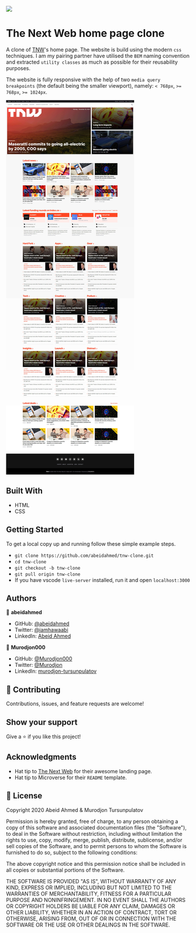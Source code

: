 ![](https://img.shields.io/badge/Microverse-blueviolet)

# The Next Web home page clone

A clone of [TNW](https://thenextweb.com/)'s home page. The website is build using the modern `css` techniques. I am my pairing partner have utilised the `BEM` naming convention and extracted `utility classes` as much as possible for their reusability purposes.

The website is fully responsive with the help of two `media query` `breakpoints` (the default being the smaller viewport), namely: `< 768px`, `>= 768px`, `>= 1024px`.

![Screenshot of TNW clone](./assets/screenshot.jpg)

## Built With

- HTML
- CSS

## Getting Started

To get a local copy up and running follow these simple example steps.

- `git clone https://github.com/abeidahmed/tnw-clone.git`
- `cd tnw-clone`
- `git checkout -b tnw-clone`
- `git pull origin tnw-clone`
- If you have vscode `live-server` installed, run it and open `localhost:3000`

## Authors

👤 **abeidahmed**

- GitHub: [@abeidahmed](https://github.com/abeidahmed)
- Twitter: [@iamhawaabi](https://twitter.com/iamhawaabi)
- LinkedIn: [Abeid Ahmed](https://www.linkedin.com/in/abeid-ahmed-b21882172/)

👤 **Murodjon000**

- GitHub: [@Murodjon000](https://github.com/Murodjon000)
- Twitter: [@Murodjon](https://twitter.com/Murodjo91836152)
- LinkedIn: [murodjon-tursunpulatov](https://www.linkedin.com/in/murodjon-tursunpulatov-5189481b3/)

## 🤝 Contributing

Contributions, issues, and feature requests are welcome!

## Show your support

Give a ⭐️ if you like this project!

## Acknowledgments

- Hat tip to [The Next Web](https://thenextweb.com/) for their awesome landing page.
- Hat tip to Microverse for their `README` template.

## 📝 License

Copyright 2020 Abeid Ahmed & Murodjon Tursunpulatov

Permission is hereby granted, free of charge, to any person obtaining a copy of this software and associated documentation files (the "Software"), to deal in the Software without restriction, including without limitation the rights to use, copy, modify, merge, publish, distribute, sublicense, and/or sell copies of the Software, and to permit persons to whom the Software is furnished to do so, subject to the following conditions:

The above copyright notice and this permission notice shall be included in all copies or substantial portions of the Software.

THE SOFTWARE IS PROVIDED "AS IS", WITHOUT WARRANTY OF ANY KIND, EXPRESS OR IMPLIED, INCLUDING BUT NOT LIMITED TO THE WARRANTIES OF MERCHANTABILITY, FITNESS FOR A PARTICULAR PURPOSE AND NONINFRINGEMENT. IN NO EVENT SHALL THE AUTHORS OR COPYRIGHT HOLDERS BE LIABLE FOR ANY CLAIM, DAMAGES OR OTHER LIABILITY, WHETHER IN AN ACTION OF CONTRACT, TORT OR OTHERWISE, ARISING FROM, OUT OF OR IN CONNECTION WITH THE SOFTWARE OR THE USE OR OTHER DEALINGS IN THE SOFTWARE.

